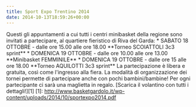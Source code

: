 ```yaml
---
title: Sport Expo Trentino 2014
date: 2014-10-13T18:59:26+00:00
---
```

Questi gli appuntamenti a cui tutti i centri minibasket della regione sono invitati a partecipare, al quartiere fieristico di Riva del Garda: \* SABATO 18 OTTOBRE - dalle ore 15.00 alle ore 18.00 \*\*Torneo SCOIATTOLI 3c3 sprint\*\* \* DOMENICA 19 OTTOBRE - dalle ore 10.00 alle ore 13.00 \*\*Minibasket FEMMINILE\*\* \* DOMENICA 19 OTTOBRE - dalle ore 15 alle ore 18.00 \*\*Torneo AQUILOTTI 3c3 sprint\*\* La partecipazione è libera e gratuita, così come l'ingresso alla fiera. La modalità di organizzazione dei tornei permette di partecipare anche con pochi bambini/bambine! Per ogni partecipante ci sarà una maglietta in regalo. \[Scarica il volantino con tutti i dettagli!\]\[1\] \[1\]: http://www.basketgardolo.it/wp-content/uploads/2014/10/sportexpo2014.pdf